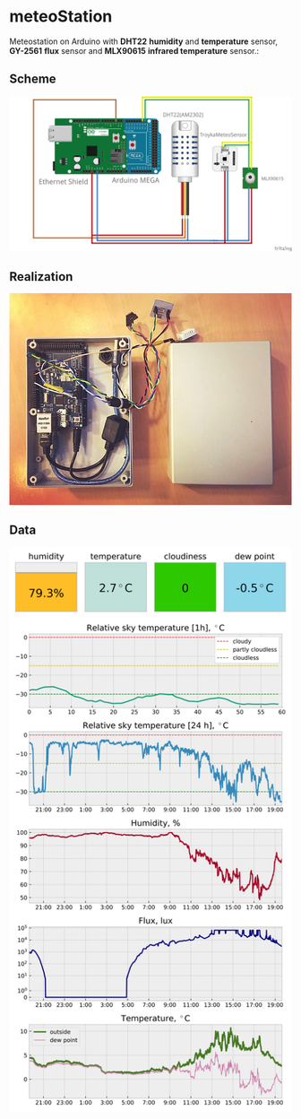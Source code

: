 # meteoStation
Meteostation on Arduino with **DHT22** **humidity** and **temperature** sensor, **GY-2561** **flux** sensor and **MLX90615** **infrared temperature** sensor.:
## Scheme
![scheme.png](https://github.com/vadim-kravtsov/meteoStation/blob/master/images/schemeTroyka_bb.png)
## Realization
![topview.png](https://github.com/vadim-kravtsov/meteoStation/blob/master/images/topview.jpg)
## Data
![result.svg](https://github.com/vadim-kravtsov/meteoStation/blob/master/images/result.svg)